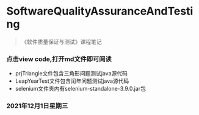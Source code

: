 # SoftwareQualityAssuranceAndTesting

> 《软件质量保证与测试》课程笔记

### 点击view code,打开md文件即可阅读

* prjTriangle文件包含三角形问题测试java源代码
* LeapYearTest文件包含闰年问题测试java源代码
* selenium文件夹内有selenium-standalone-3.9.0.jar包

### 2021年12月1日星期三
